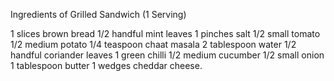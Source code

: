 Ingredients of Grilled Sandwich (1 Serving)

1 slices brown bread
1/2 handful mint leaves
1 pinches salt
1/2 small tomato
1/2 medium potato
1/4 teaspoon chaat masala
2 tablespoon water
1/2 handful coriander leaves
1 green chilli
1/2 medium cucumber
1/2 small onion
1 tablespoon butter
1 wedges cheddar cheese.